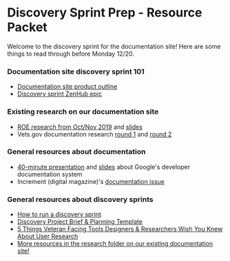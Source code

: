 # Discovery Sprint Prep - Resource Packet

Welcome to the discovery sprint for the documentation site! Here are some things to read through before Monday 12/20. 

### Documentation site discovery sprint 101
- [Documentation site product outline](https://github.com/department-of-veterans-affairs/va.gov-team/tree/master/products/platform/documentation-site)
- [Discovery sprint ZenHub epic](https://app.zenhub.com/workspace/o/department-of-veterans-affairs/va.gov-team/issues/2227)

### Existing research on our documentation site
- [ROE research from Oct/Nov 2019](https://github.com/department-of-veterans-affairs/va.gov-team/tree/master/products/platform/roes/research/usage-study) and [slides](https://docs.google.com/presentation/d/14zLA70oBjQG7sKUft1lvXNLsAmsRWWXZzU0GxdmUJ4g/edit#slide=id.p1)
- Vets.gov documentation research [round 1](https://github.com/department-of-veterans-affairs/va.gov-team/tree/master/products/platform/documentation-site/research/research-round-1) and [round 2](https://github.com/department-of-veterans-affairs/va.gov-team/tree/master/products/platform/documentation-site/research/research-round-2)

### General resources about documentation 
- [40-minute presentation](https://www.usenix.org/node/197471) and [slides](https://www.usenix.org/sites/default/files/conference/protected-files/srecon16europe_slides_macnamara.pdf) about Google's developer documentation system
- Increment (digital magazine)'s [documentation issue](https://increment.com/documentation/)

### General resources about discovery sprints
- [How to run a discovery sprint](https://github.com/department-of-veterans-affairs/va.gov-team/blob/master/platform/research/discovery-sprints/how-to-run-discovery-sprint.md)
- [Discovery Project Brief & Planning Template](https://github.com/department-of-veterans-affairs/va.gov-team/blob/master/platform/research/discovery-sprints/discovery-project-brief.md)
- [5 Things Veteran Facing Tools Designers & Researchers Wish You Knew About User Research](https://github.com/department-of-veterans-affairs/va.gov-team/blob/master/platform/research/discovery-sprints/what-you-should-know-about-research.md)
- [More resources in the research folder on our existing documentation site!](https://github.com/department-of-veterans-affairs/va.gov-team/tree/master/platform/research)
